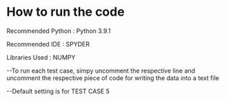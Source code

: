 # How to run the code


Recommended Python : Python 3.9.1


Recommended IDE : SPYDER 


Libraries Used : NUMPY


--To run each test case, simpy uncomment the respective line and uncomment the respective piece of code for writing the data into a text file


--Default setting is for TEST CASE 5

